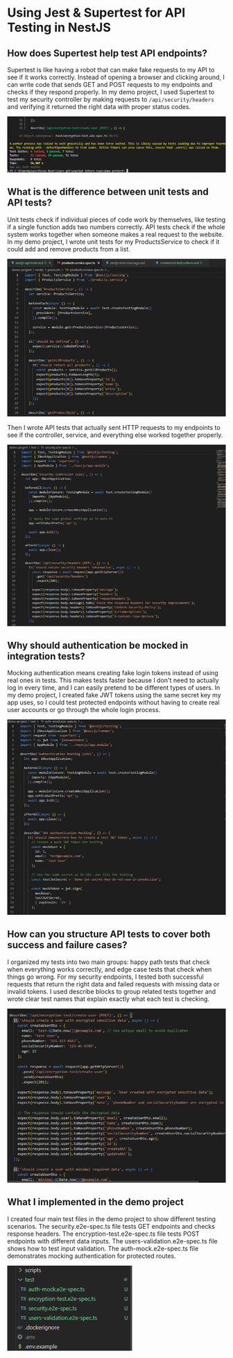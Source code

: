 # Using Jest & Supertest for API Testing in NestJS

## How does Supertest help test API endpoints?

Supertest is like having a robot that can make fake requests to my API to see if it works correctly. Instead of opening a browser and clicking around, I can write code that sends GET and POST requests to my endpoints and checks if they respond properly. In my demo project, I used Supertest to test my security controller by making requests to `/api/security/headers` and verifying it returned the right data with proper status codes.

![alt text](image.png)

## What is the difference between unit tests and API tests?

Unit tests check if individual pieces of code work by themselves, like testing if a single function adds two numbers correctly. API tests check if the whole system works together when someone makes a real request to the website. In my demo project, I wrote unit tests for my ProductsService to check if it could add and remove products from a list. 

![alt text](image-1.png)

Then I wrote API tests that actually sent HTTP requests to my endpoints to see if the controller, service, and everything else worked together properly.

![alt text](image-2.png)


## Why should authentication be mocked in integration tests?

Mocking authentication means creating fake login tokens instead of using real ones in tests. This makes tests faster because I don't need to actually log in every time, and I can easily pretend to be different types of users. In my demo project, I created fake JWT tokens using the same secret key my app uses, so I could test protected endpoints without having to create real user accounts or go through the whole login process.

![alt text](image-3.png)

## How can you structure API tests to cover both success and failure cases?

I organized my tests into two main groups: happy path tests that check when everything works correctly, and edge case tests that check when things go wrong. For my security endpoints, I tested both successful requests that return the right data and failed requests with missing data or invalid tokens. I used describe blocks to group related tests together and wrote clear test names that explain exactly what each test is checking.

![alt text](image-4.png)

## What I implemented in the demo project

I created four main test files in the demo project to show different testing scenarios. The security.e2e-spec.ts file tests GET endpoints and checks response headers. The encryption-test.e2e-spec.ts file tests POST endpoints with different data inputs. The users-validation.e2e-spec.ts file shows how to test input validation. The auth-mock.e2e-spec.ts file demonstrates mocking authentication for protected routes.

![alt text](image-5.png)
